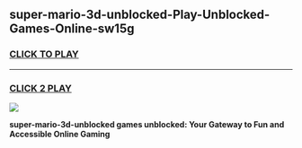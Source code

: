 
## super-mario-3d-unblocked-Play-Unblocked-Games-Online-sw15g
<h3>
<a href="https://premium76.site?title=super-mario-3d-unblocked&ref=25A">CLICK TO PLAY</a></h3>
<hr>

<h3>
<a href="https://premium76.site?title=super-mario-3d-unblocked&ref=25A">CLICK 2 PLAY</a>
  
</h3>

<a href="https://premium76.site?title=super-mario-3d-unblocked&ref=25A"><img src="https://clearcache.store/games.png"></a>


**super-mario-3d-unblocked games unblocked: Your Gateway to Fun and Accessible Online Gaming**
